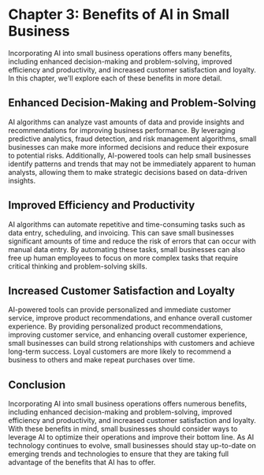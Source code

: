 Chapter 3: Benefits of AI in Small Business
===========================================

Incorporating AI into small business operations offers many benefits, including enhanced decision-making and problem-solving, improved efficiency and productivity, and increased customer satisfaction and loyalty. In this chapter, we'll explore each of these benefits in more detail.

Enhanced Decision-Making and Problem-Solving
--------------------------------------------

AI algorithms can analyze vast amounts of data and provide insights and recommendations for improving business performance. By leveraging predictive analytics, fraud detection, and risk management algorithms, small businesses can make more informed decisions and reduce their exposure to potential risks. Additionally, AI-powered tools can help small businesses identify patterns and trends that may not be immediately apparent to human analysts, allowing them to make strategic decisions based on data-driven insights.

Improved Efficiency and Productivity
------------------------------------

AI algorithms can automate repetitive and time-consuming tasks such as data entry, scheduling, and invoicing. This can save small businesses significant amounts of time and reduce the risk of errors that can occur with manual data entry. By automating these tasks, small businesses can also free up human employees to focus on more complex tasks that require critical thinking and problem-solving skills.

Increased Customer Satisfaction and Loyalty
-------------------------------------------

AI-powered tools can provide personalized and immediate customer service, improve product recommendations, and enhance overall customer experience. By providing personalized product recommendations, improving customer service, and enhancing overall customer experience, small businesses can build strong relationships with customers and achieve long-term success. Loyal customers are more likely to recommend a business to others and make repeat purchases over time.

Conclusion
----------

Incorporating AI into small business operations offers numerous benefits, including enhanced decision-making and problem-solving, improved efficiency and productivity, and increased customer satisfaction and loyalty. With these benefits in mind, small businesses should consider ways to leverage AI to optimize their operations and improve their bottom line. As AI technology continues to evolve, small businesses should stay up-to-date on emerging trends and technologies to ensure that they are taking full advantage of the benefits that AI has to offer.
